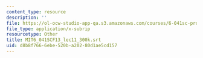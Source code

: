 ```yaml
---
content_type: resource
description: ''
file: https://ol-ocw-studio-app-qa.s3.amazonaws.com/courses/6-041sc-probabilistic-systems-analysis-and-applied-probability-fall-2013/d8b8f7666ebe520ba20280d1ae5cd157_MIT6_041SCF13_lec11_300k.vtt
file_type: application/x-subrip
resourcetype: Other
title: MIT6_041SCF13_lec11_300k.srt
uid: d8b8f766-6ebe-520b-a202-80d1ae5cd157
---
```

